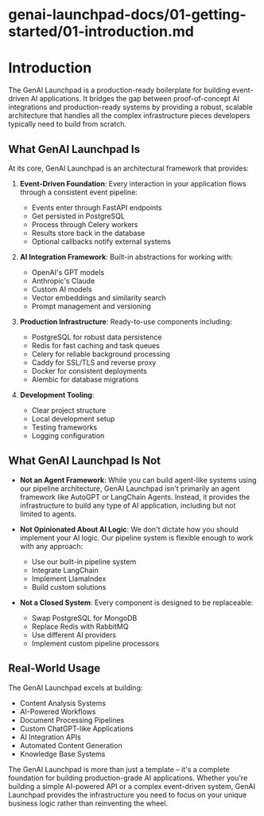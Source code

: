 # genai-launchpad-docs/01-getting-started/01-introduction.md

# Introduction

The GenAI Launchpad is a production-ready boilerplate for building event-driven AI applications. It bridges the gap between proof-of-concept AI integrations and production-ready systems by providing a robust, scalable architecture that handles all the complex infrastructure pieces developers typically need to build from scratch.

## What GenAI Launchpad Is

At its core, GenAI Launchpad is an architectural framework that provides:

1. **Event-Driven Foundation**: Every interaction in your application flows through a consistent event pipeline:
   - Events enter through FastAPI endpoints
   - Get persisted in PostgreSQL
   - Process through Celery workers
   - Results store back in the database
   - Optional callbacks notify external systems

2. **AI Integration Framework**: Built-in abstractions for working with:
   - OpenAI's GPT models
   - Anthropic's Claude
   - Custom AI models
   - Vector embeddings and similarity search
   - Prompt management and versioning

3. **Production Infrastructure**: Ready-to-use components including:
   - PostgreSQL for robust data persistence
   - Redis for fast caching and task queues
   - Celery for reliable background processing
   - Caddy for SSL/TLS and reverse proxy
   - Docker for consistent deployments
   - Alembic for database migrations

4. **Development Tooling**:
   - Clear project structure
   - Local development setup
   - Testing frameworks
   - Logging configuration

## What GenAI Launchpad Is Not

- **Not an Agent Framework**: While you can build agent-like systems using our pipeline architecture, GenAI Launchpad isn't primarily an agent framework like AutoGPT or LangChain Agents. Instead, it provides the infrastructure to build any type of AI application, including but not limited to agents.

- **Not Opinionated About AI Logic**: We don't dictate how you should implement your AI logic. Our pipeline system is flexible enough to work with any approach:
  - Use our built-in pipeline system
  - Integrate LangChain
  - Implement LlamaIndex
  - Build custom solutions

- **Not a Closed System**: Every component is designed to be replaceable:
  - Swap PostgreSQL for MongoDB
  - Replace Redis with RabbitMQ
  - Use different AI providers
  - Implement custom pipeline processors

## Real-World Usage

The GenAI Launchpad excels at building:

- Content Analysis Systems
- AI-Powered Workflows
- Document Processing Pipelines
- Custom ChatGPT-like Applications
- AI Integration APIs
- Automated Content Generation
- Knowledge Base Systems


The GenAI Launchpad is more than just a template – it's a complete foundation for building production-grade AI applications. Whether you're building a simple AI-powered API or a complex event-driven system, GenAI Launchpad provides the infrastructure you need to focus on your unique business logic rather than reinventing the wheel.
